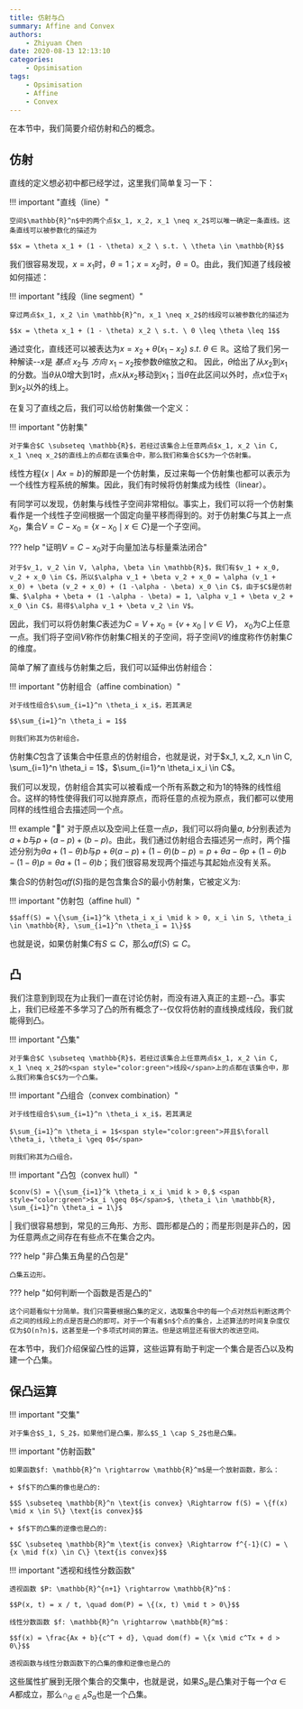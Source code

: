 ```yaml
---
title: 仿射与凸
summary: Affine and Convex
authors:
    - Zhiyuan Chen
date: 2020-08-13 12:13:10
categories:
    - Opsimisation
tags:
    - Opsimisation
    - Affine
    - Convex
---
```


在本节中，我们简要介绍仿射和凸的概念。

## 仿射

直线的定义想必初中都已经学过，这里我们简单复习一下：

!!! important "直线（line）"

    空间$\mathbb{R}^n$中的两个点$x_1, x_2, x_1 \neq x_2$可以唯一确定一条直线。这条直线可以被参数化的描述为
    
    $$x = \theta x_1 + (1 - \theta) x_2 \ s.t. \ \theta \in \mathbb{R}$$

我们很容易发现，$x = x_1$时，$\theta = 1$；$x = x_2$时，$\theta = 0$。由此，我们知道了线段被如何描述：

!!! important "线段（line segment）"

    穿过两点$x_1, x_2 \in \mathbb{R}^n, x_1 \neq x_2$的线段可以被参数化的描述为
    
    $$x = \theta x_1 + (1 - \theta) x_2 \ s.t. \ 0 \leq \theta \leq 1$$

通过变化，直线还可以被表达为$x = x_2 + \theta (x_1 - x_2) \ s.t. \ \theta \in \mathbb{R}$。这给了我们另一种解读--$x$是 *基点* $x_2$与 *方向* $x_1 - x_2$按参数$\theta$缩放之和。 因此，$\theta$给出了从$x_2$到$x_1$的分数。当$\theta$从0增大到1时，点$x$从$x_2$移动到$x_1$；当$\theta$在此区间以外时，点$x$位于$x_1$到$x_2$以外的线上。

在复习了直线之后，我们可以给仿射集做一个定义：

!!! important "仿射集"

    对于集合$C \subseteq \mathbb{R}$，若经过该集合上任意两点$x_1, x_2 \in C, x_1 \neq x_2$的直线上的点都在该集合中，那么我们称集合$C$为一个仿射集。

线性方程$\{x \mid Ax = b\}$的解即是一个仿射集，反过来每一个仿射集也都可以表示为一个线性方程系统的解集。因此，我们有时候将仿射集成为线性（linear）。

有同学可以发现，仿射集与线性子空间非常相似。事实上，我们可以将一个仿射集看作是一个线性子空间根据一个固定向量平移而得到的。对于仿射集$C$与其上一点$x_0$，集合$V = C - x_0 = \{x - x_0 \mid x \in C\}$是一个子空间。

??? help "证明$V = C - x_0$对于向量加法与标量乘法闭合"

    对于$v_1, v_2 \in V, \alpha, \beta \in \mathbb{R}$，我们有$v_1 + x_0, v_2 + x_0 \in C$，所以$\alpha v_1 + \beta v_2 + x_0 = \alpha (v_1 + x_0) + \beta (v_2 + x_0) + (1 -\alpha - \beta) x_0 \in C$，由于$C$是仿射集、$\alpha + \beta + (1 -\alpha - \beta) = 1, \alpha v_1 + \beta v_2 + x_0 \in C$，易得$\alpha v_1 + \beta v_2 \in V$。

因此，我们可以将仿射集$C$表述为$C = V + x_0 = \{v + x_0 \mid v \in V\}$， $x_0$为$C$上任意一点。我们将子空间$V$称作仿射集$C$相关的子空间，将子空间$V$的维度称作仿射集$C$的维度。

简单了解了直线与仿射集之后，我们可以延伸出仿射组合：

!!! important "仿射组合（affine combination）"

    对于线性组合$\sum_{i=1}^n \theta_i x_i$，若其满足
    
    $$\sum_{i=1}^n \theta_i = 1$$
    
    则我们称其为仿射组合。

仿射集$C$包含了该集合中任意点的仿射组合，也就是说，对于$x_1, x_2, x_n \in C, \sum_{i=1}^n \theta_i = 1$，$\sum_{i=1}^n \theta_i x_i \in C$。

我们可以发现，仿射组合其实可以被看成一个所有系数之和为1的特殊的线性组合。这样的特性使得我们可以抛弃原点，而将任意的点视为原点，我们都可以使用同样的线性组合去描述同一个点。

!!! example "🌰"
    对于原点以及空间上任意一点$p$，我们可以将向量$a,\ b$分别表述为$a + b$与$p + (a - p) + (b - p)$。由此，我们通过仿射组合去描述另一点时，两个描述分别为$\theta a + (1 - \theta) b$与$p + \theta (a - p) + (1 - \theta) (b - p) = p + \theta a - \theta p + (1 - \theta) b - (1 - \theta) p = \theta a + (1 - \theta) b$；我们很容易发现两个描述与其起始点没有关系。


集合$S$的仿射包$aff(S)$指的是包含集合$S$的最小仿射集，它被定义为:

!!! important "仿射包（affine hull）"

    $$aff(S) = \{\sum_{i=1}^k \theta_i x_i \mid k > 0, x_i \in S, \theta_i \in \mathbb{R}, \sum_{i=1}^n \theta_i = 1\}$$

也就是说，如果仿射集$C$有$S \subseteq C$，那么$aff(S) \subseteq C$。

## 凸

我们注意到到现在为止我们一直在讨论仿射，而没有进入真正的主题--凸。事实上，我们已经差不多学习了凸的所有概念了--仅仅将仿射的直线换成线段，我们就能得到凸。

!!! important "凸集"

    对于集合$C \subseteq \mathbb{R}$，若经过该集合上任意两点$x_1, x_2 \in C, x_1 \neq x_2$的<span style="color:green">线段</span>上的点都在该集合中，那么我们称集合$C$为一个凸集。

!!! important "凸组合（convex combination）"

    对于线性组合$\sum_{i=1}^n \theta_i x_i$，若其满足
    
    $\sum_{i=1}^n \theta_i = 1$<span style="color:green">并且$\forall \theta_i, \theta_i \geq 0$</span>
    
    则我们称其为凸组合。

!!! important "凸包（convex hull）"

    $conv(S) = \{\sum_{i=1}^k \theta_i x_i \mid k > 0,$ <span style="color:green">$x_i \geq 0$</span>$, \theta_i \in \mathbb{R}, \sum_{i=1}^n \theta_i = 1\}$
|
我们很容易想到，常见的三角形、方形、圆形都是凸的；而星形则是非凸的，因为任意两点之间存在有些点不在集合之内。

??? help "非凸集五角星的凸包是"

    凸集五边形。

??? help "如何判断一个函数是否是凸的"

    这个问题看似十分简单。我们只需要根据凸集的定义，选取集合中的每一个点对然后判断这两个点之间的线段上的点是否是凸的即可。对于一个有着$n$个点的集合，上述算法的时间复杂度仅仅为$O(n?n)$，这甚至是一个多项式时间的算法。但是这明显还有很大的改进空间。

在本节中，我们介绍保留凸性的运算，这些运算有助于判定一个集合是否凸以及构建一个凸集。

## 保凸运算

!!! important "交集"

    对于集合$S_1, S_2$，如果他们是凸集，那么$S_1 \cap S_2$也是凸集。

!!! important "仿射函数"

    如果函数$f: \mathbb{R}^n \rightarrow \mathbb{R}^m$是一个放射函数，那么：

    + $f$下的凸集的像也是凸的:
    
    $$S \subseteq \mathbb{R}^n \text{is convex} \Rightarrow f(S) = \{f(x) \mid x \in S\} \text{is convex}$$

    + $f$下的凸集的逆像也是凸的:
    
    $$C \subseteq \mathbb{R}^m \text{is convex} \Rightarrow f^{-1}(C) = \{x \mid f(x) \in C\} \text{is convex}$$

!!! important "透视和线性分数函数"

    透视函数 $P: \mathbb{R}^{n+1} \rightarrow \mathbb{R}^n$：

    $$P(x, t) = x / t, \quad dom(P) = \{(x, t) \mid t > 0\}$$

    线性分数函数 $f: \mathbb{R}^n \rightarrow \mathbb{R}^m$：

    $$f(x) = \frac{Ax + b}{c^T + d}, \quad dom(f) = \{x \mid c^Tx + d > 0\}$$

    透视函数与线性分数函数下的凸集的像和逆像也是凸的

这些属性扩展到无限个集合的交集中，也就是说，如果$S_\alpha$是凸集对于每一个$\alpha \in A$都成立，那么$\cap_{\alpha \in A}S_\alpha$也是一个凸集。
